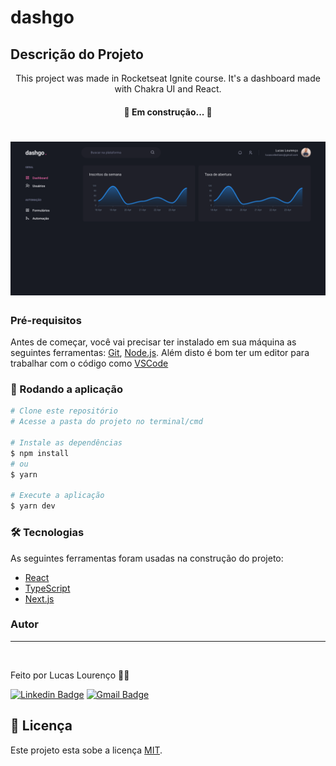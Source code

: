 # dashgo

## Descrição do Projeto
<p align="center">This project was made in Rocketseat Ignite course. It's a dashboard made with Chakra UI and React.</p>

<h4 align="center"> 
	🚧 Em construção...  🚧
</h4>

<h1 align="center">
  <img alt="Dashgo" title="#Dashgo" src="./.github/dashgo.png" />
</h1>

### Pré-requisitos

Antes de começar, você vai precisar ter instalado em sua máquina as seguintes ferramentas:
[Git](https://git-scm.com), [Node.js](https://nodejs.org/en/). 
Além disto é bom ter um editor para trabalhar com o código como [VSCode](https://code.visualstudio.com/)

### 🎲 Rodando a aplicação

```bash
# Clone este repositório
# Acesse a pasta do projeto no terminal/cmd

# Instale as dependências
$ npm install
# ou
$ yarn

# Execute a aplicação
$ yarn dev

```

### 🛠 Tecnologias

As seguintes ferramentas foram usadas na construção do projeto:

- [React](https://pt-br.reactjs.org/)
- [TypeScript](https://www.typescriptlang.org/)
- [Next.js](https://nextjs.org/)

### Autor
---

<img style="border-radius: 50%;" src="https://github.com/lucas-lourencoo.png" width="100px;" alt=""/>

Feito por Lucas Lourenço 👋🏽

[![Linkedin Badge](https://img.shields.io/badge/-Lucas-blue?style=flat-square&logo=Linkedin&logoColor=white&link=https://www.linkedin.com/in/lucaslourenco2802)](https://www.linkedin.com/in/lucaslourenco2802) 
[![Gmail Badge](https://img.shields.io/badge/-lucascelestiano@gmail.com-c14438?style=flat-square&logo=Gmail&logoColor=white&link=mailto:lucascelestiano@gmail.com)](mailto:lucascelestiano@gmail.com)

## 📝 Licença

Este projeto esta sobe a licença [MIT](./LICENSE).
